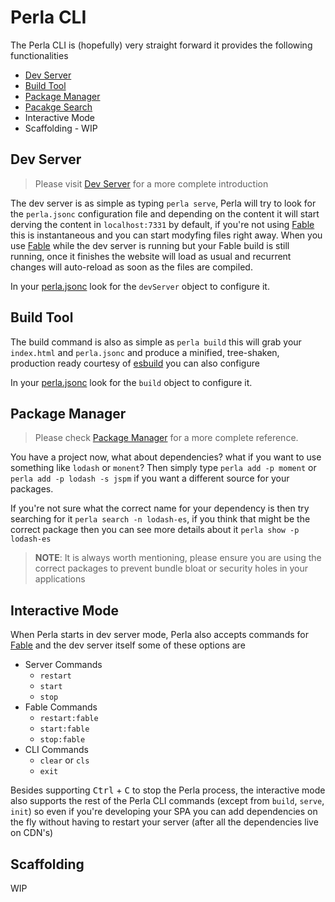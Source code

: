 [dev server]: /#/docs/features/development
[build tool]: /#/docs/build/javascript
[package manager]: /#/docs/features/package-manager
[pacakge search]: /#/docs/features/package-manager
[fable]: /#/docs/features/package-manager
[esbuild]: https://esbuild.github.io/
[perla.jsonc]: /#/docs/reference/perla

# Perla CLI

The Perla CLI is (hopefully) very straight forward it provides the following functionalities

- [Dev Server]
- [Build Tool]
- [Package Manager]
- [Pacakge Search]
- Interactive Mode
- Scaffolding - WIP

## Dev Server

> Please visit [Dev Server] for a more complete introduction

The dev server is as simple as typing `perla serve`, Perla will try to look for the `perla.jsonc` configuration file and depending on the content it will start derving the content in `localhost:7331` by default, if you're not using [Fable] this is instantaneous and you can start modyfing files right away. When you use [Fable] while the dev server is running but your Fable build is still running, once it finishes the website will load as usual and recurrent changes will auto-reload as soon as the files are compiled.

In your [perla.jsonc] look for the `devServer` object to configure it.

## Build Tool

The build command is also as simple as `perla build` this will grab your `index.html` and `perla.jsonc` and produce a minified, tree-shaken, production ready courtesy of [esbuild] you can also configure

In your [perla.jsonc] look for the `build` object to configure it.

## Package Manager

> Please check [Package Manager] for a more complete reference.

You have a project now, what about dependencies? what if you want to use something like `lodash` or `monent`? Then simply type `perla add -p moment` or `perla add -p lodash -s jspm` if you want a different source for your packages.

If you're not sure what the correct name for your dependency is then try searching for it `perla search -n lodash-es`, if you think that might be the correct package then you can see more details about it `perla show -p lodash-es`

> **NOTE**: It is always worth mentioning, please ensure you are using the correct packages to prevent bundle bloat or security holes in your applications

## Interactive Mode

When Perla starts in dev server mode, Perla also accepts commands for [Fable] and the dev server itself some of these options are

- Server Commands
  - `restart`
  - `start`
  - `stop`
- Fable Commands
  - `restart:fable`
  - `start:fable`
  - `stop:fable`
- CLI Commands
  - `clear` or `cls`
  - `exit`

Besides supporting <kbd>Ctrl</kbd> + <kbd>C</kbd> to stop the Perla process, the interactive mode also supports the rest of the Perla CLI commands (except from `build`, `serve`, `init`) so even if you're developing your SPA you can add dependencies on the fly without having to restart your server (after all the dependencies live on CDN's)

## Scaffolding

WIP

